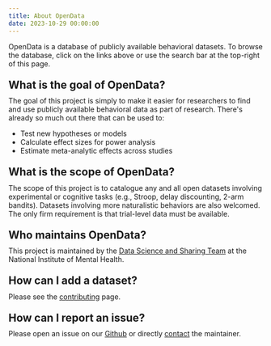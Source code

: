 ```yaml
---
title: About OpenData
date: 2023-10-29 00:00:00
---
```


OpenData is a database of publicly available behavioral datasets. To browse the database, click on the links above or use the search bar at the top-right of this page.

<h2 style="margin: 1em 0em 0.5em 0em">What is the goal of OpenData?</h2>
The goal of this project is simply to make it easier for researchers to find and use publicly available behavioral data as part of research. There's already so much out there that can be used to:

- Test new hypotheses or models
- Calculate effect sizes for power analysis
- Estimate meta-analytic effects across studies

<h2 style="margin: 1em 0em 0.5em 0em">What is the scope of OpenData?</h2>
The scope of this project is to catalogue any and all open datasets involving experimental or cognitive tasks (e.g., Stroop, delay discounting, 2-arm bandits). Datasets involving more naturalistic behaviors are also welcomed. The only firm requirement is that trial-level data must be available.

<h2 style="margin: 1em 0em 0.5em 0em">Who maintains OpenData?</h2>
This project is maintained by the <a href="https://cmn.nimh.nih.gov/dsst" target="_blank">Data Science and Sharing Team</a> at the National Institute of Mental Health.

<h2 style="margin: 1em 0em 0.5em 0em">How can I add a dataset?</h2>
Please see the <a href="../contribute">contributing</a> page.

<h2 style="margin: 1em 0em 0.5em 0em">How can I report an issue?</h2>
Please open an issue on our <a href="https://www.github.com/nimh-dsst/opendata/issues/new" target="_blank">Github</a> or directly <a href="mailto:szorowi1@gmail.com">contact</a> the maintainer.
